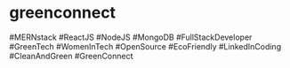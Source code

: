 ﻿# greenconnect
#MERNstack #ReactJS #NodeJS #MongoDB #FullStackDeveloper #GreenTech #WomenInTech #OpenSource #EcoFriendly #LinkedInCoding #CleanAndGreen #GreenConnect

